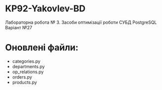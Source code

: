 # KP92-Yakovlev-BD

Лабораторна робота № 3.
Засоби оптимізації роботи СУБД PostgreSQL
Варіант №27

# Оновлені файли:
  - categories.py
  - departments.py
  - op_relations.py
  - orders.py
  - products.py
